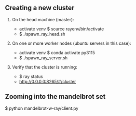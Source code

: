 ## Creating a new cluster

1. On the head machine (master):
    - activate venv $ source rayenv/bin/activate
    - $ ./spawn_ray_head.sh

2. On one or more worker nodes (ubuntu servers in this case):
    - activate venv $ conda activate py3115 
    - $ ./spawn_ray_server.sh

3. Verify that the cluster is running:
    - $ ray status
    - http://0.0.0.0:8265/#/cluster

## Zooming into the mandelbrot set
$ python mandelbrot-w-ray/client.py